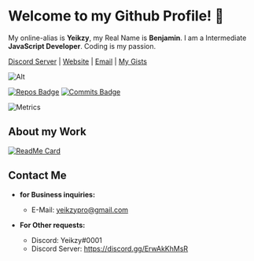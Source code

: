 # Welcome to my Github Profile! 👋

 My online-alias is **Yeikzy**, my Real Name is **Benjamin**. I am a Intermediate **JavaScript Developer**. Coding is my passion.

[Discord Server](https://discord.gg/ErwAkKhMsR) | [Website](https://yeikzy.github.io) | [Email](yeikzypro@gmail.com) | [My Gists](https://gist.github.com/Yeikzy)

![Alt](https://discord.c99.nl/widget/theme-4/582211583938134028.png)

[![Repos Badge](https://badges.pufler.dev/repos/Yeikzy)](https://badges.pufler.dev) [![Commits Badge](https://badges.pufler.dev/commits/monthly/Yeikzy)](https://badges.pufler.dev)

![Metrics](https://github.com/Yeikzy/Yeikzy/blob/main/github-metrics.svg)

## About my Work

 [![ReadMe Card](https://github-readme-stats.vercel.app/api/pin/?username=Yeikzy&repo=discord-arduino&theme=dark)](https://github.com/Yeikzy/discord-arduino)

## Contact Me

- **for Business inquiries:**
  - E-Mail: yeikzypro@gmail.com

- **For Other requests:**
	 - Discord: Yeikzy#0001
	 - Discord Server: https://discord.gg/ErwAkKhMsR
